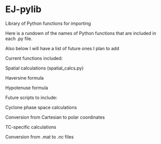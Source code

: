 # EJ-pylib
Library of Python functions for importing

Here is a rundown of the names of Python functions that are included in each .py file.

Also below I will have a list of future ones I plan to add

Current functions included:

Spatial calculations (spatial_calcs.py)
  
  Haversine formula
  
  Hypotenuse formula
  
Future scripts to include:

Cyclone phase space calculations

Conversion from Cartesian to polar coordinates

TC-specific calculations

Conversion from .mat to .nc files
